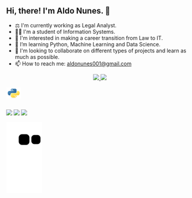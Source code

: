 ## Hi, there! I'm Aldo Nunes. 👋
- ⚖️ I'm currently working as Legal Analyst.
- 👨‍🎓 I'm a student of Information Systems.
- 👀 I'm interested in making a career transition from Law to IT.
- 🌱 I’m learning Python, Machine Learning and Data Science.
- 💞️ I'm looking to collaborate on different types of projects and learn as much as possible.
- 📫 How to reach me: aldonunes001@gmail.com
<div align="center">
  <a href="https://github.com/aldonunes001">
  <img height="180em" src="https://github-readme-stats.vercel.app/api?username=aldonunes001&show_icons=true&theme=dracula&include_all_commits=true&count_private=true"/>
  <img height="180em" src="https://github-readme-stats.vercel.app/api/top-langs/?username=aldonunes001&layout=compact&langs_count=7&theme=dracula"/>
</div>
<div style="display: inline_block"><br>
  <img align="center" alt="Aldo-Python" height="30" width="40" src="https://raw.githubusercontent.com/devicons/devicon/master/icons/python/python-original.svg">
</div>
  
  ##
 
<div> 
  <a href="https://instagram.com/aldonunes001" target="_blank"><img src="https://img.shields.io/badge/-Instagram-%23E4405F?style=for-the-badge&logo=instagram&logoColor=white" target="_blank"></a>
  <a href = "mailto:aldonunes001@gmail.com"><img src="https://img.shields.io/badge/-Gmail-%23333?style=for-the-badge&logo=gmail&logoColor=white" target="_blank"></a>
  <a href="https://www.linkedin.com/in/aldo-nunes-546750231" target="_blank"><img src="https://img.shields.io/badge/-LinkedIn-%230077B5?style=for-the-badge&logo=linkedin&logoColor=white" target="_blank"></a> 
 
  ![Snake animation](https://github.com/rafaballerini/rafaballerini/blob/output/github-contribution-grid-snake.svg)
 
</div>


<!---
AldoNunes001/AldoNunes001 is a ✨ special ✨ repository because its `README.md` (this file) appears on your GitHub profile.
You can click the Preview link to take a look at your changes.
--->
